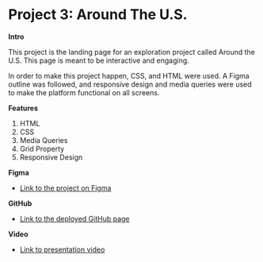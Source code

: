 # Project 3: Around The U.S.

**Intro**

This project is the landing page for an exploration project called Around the U.S. This page is meant to be interactive and engaging.

In order to make this project happen, CSS, and HTML were used. A Figma outline was followed, and responsive design and media queries were used to make the platform functional on all screens.

**Features**

1. HTML
2. CSS
3. Media Queries
4. Grid Property
5. Responsive Design

**Figma**

- [Link to the project on Figma](https://www.figma.com/file/ii4xxsJ0ghevUOcssTlHZv/Sprint-3%3A-Around-the-US?node-id=0%3A1)

**GitHub**

- [Link to the deployed GitHub page](https://natsen1004.github.io/se_project_aroundtheus/)

**Video**

- [Link to presentation video](https://cloudconvert.com/)
